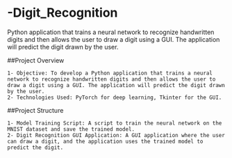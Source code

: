 # -Digit_Recognition
Python application that trains a neural network to recognize handwritten digits and then allows the user to draw a digit using a GUI. The application will predict the digit drawn by the user.

##Project Overview

    1- Objective: To develop a Python application that trains a neural network to recognize handwritten digits and then allows the user to draw a digit using a GUI. The application will predict the digit drawn by the user.
    2- Technologies Used: PyTorch for deep learning, Tkinter for the GUI.

##Project Structure

    1- Model Training Script: A script to train the neural network on the MNIST dataset and save the trained model.
    2- Digit Recognition GUI Application: A GUI application where the user can draw a digit, and the application uses the trained model to predict the digit.

